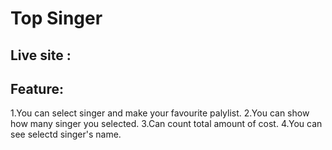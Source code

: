 # Top Singer

## Live site :

## Feature:
  1.You can select singer and make your favourite palylist.
  2.You can show how many singer you selected.
  3.Can count total amount of cost.
  4.You can see selectd singer's name.
  
